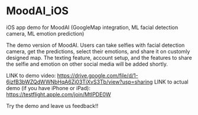 # MoodAI_iOS
iOS app demo for MoodAI (GoogleMap integration, ML facial detection camera, ML emotion prediction)

The demo version of MoodAI. Users can take selfies with facial detection camera, get the predictions, select their emotions, and share it on customly designed map.
The texting feature, account setup, and the features to share the selfie and emotion on other social media will be added shortly. 

LINK to demo video: https://drive.google.com/file/d/1-6jzfB3bWZQdWWNbHqA6Zj03TiXvS3Tb/view?usp=sharing
LINK to actual demo (if you have iPhone or iPad): https://testflight.apple.com/join/MtIPDE0W 

Try the demo and leave us feedback!!
